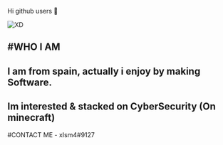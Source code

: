 Hi github users 👋

![XD](https://user-images.githubusercontent.com/76608233/111705165-9724fc00-8840-11eb-8d6e-c568082c31ad.PNG)

#WHO I AM
-
I am from spain, actually i enjoy by making Software.
-
Im interested & stacked on CyberSecurity (On minecraft)
-
#CONTACT ME - xIsm4#9127
